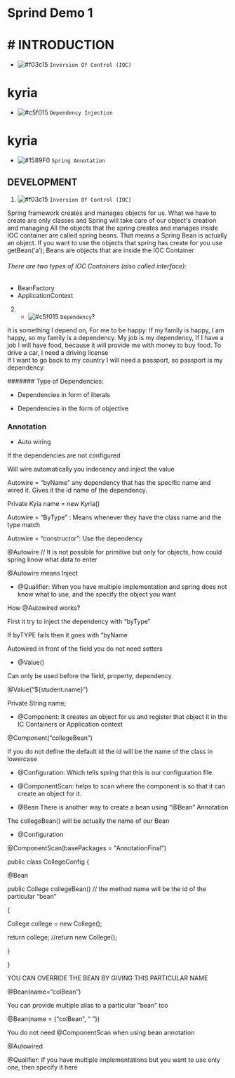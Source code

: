 # Sprind Demo 1

# # INTRODUCTION 
- ![#f03c15](https://via.placeholder.com/15/f03c15/000000?text=+) `Inversion Of Control (IOC)`
 # kyria
 
- ![#c5f015](https://via.placeholder.com/15/c5f015/000000?text=+) `Dependency Injection`
 
 # kyria
- ![#1589F0](https://via.placeholder.com/15/1589F0/000000?text=+) `Spring Annotation`


## DEVELOPMENT 
1. ![#f03c15](https://via.placeholder.com/15/f03c15/000000?text=+) `Inversion Of Control (IOC)`

Spring framework creates and manages objects for us. 
What we have to create are only classes and Spring will take care of our object's creation and managing 
All the objects that the spring creates and manages inside IOC container are called spring beans. 
That means a Spring Bean is actually an object. 
If you want to use the objects that spring has create for you use getBean(‘a’); 
Beans are objects that are inside the IOC Container 

###### There are two types of IOC Containers (also called interface): 
- BeanFactory 
- ApplicationContext 

2. - ![#c5f015](https://via.placeholder.com/15/c5f015/000000?text=+) `Dependency`?

It is something I depend on, 
For me to be happy: 
If my family is happy, I am happy, so my family is a dependency. 
My job is my dependency, If I have a job I will have food, because it will provide me with money to buy food. 
To drive a car, I need a driving license  
If I want to go back to my country I will need a passport, so passport is my dependency. 

####### Type of Dependencies: 

- Dependencies in form of literals 

- Dependencies in the form of objective 


### Annotation

- Auto wiring 

If the dependencies are not configured 

Will wire automatically you indecency and inject the value 

Autowire = “byName” any dependency that has the specific name and wired it. Gives it the id name of the dependency. 

Private Kyia name = new Kyria() 

Autowire = “ByType” : Means whenever they have the class name and the type match 

Autowire = “constructor”:  Use the dependency  

@Autowire // It is not possible for primitive but only for objects, how could spring know what data to enter 

@Autowire means Inject 

- @Qualifier: When you have multiple implementation and spring does not know what to use, and the specify the object you want 

How @Autowired works? 

First it try to inject the dependency with “byType” 

If byTYPE fails then it goes with “byName 

Autowired in front of the field you do not need setters 

- @Value() 

Can only be used before the field, property, dependency 

@Value(“${student.name}”) 

Private String name; 

- @Component: It creates an object for us and register that object it in the IC Containers or Application context 

 @Component(“collegeBean”) 

If you do not define the default id the id will be the name of the class in lowercase 

- @Configuration: Which tells spring that this is our configuration file. 

- @ComponentScan: helps to scan where the  component is so that it can create an object for it. 

- @Bean  There is another way to create a bean using “@Bean” Annotation 

The collegeBean()  will be actually the name of our Bean 

- @Configuration 

@ComponentScan(basePackages = "AnnotationFinal") 

public class CollegeConfig { 

@Bean 

public College collegeBean() // the method name will be the id of the particular “bean” 

{ 

College college = new College(); 

return college; 
//return new College(); 

} 

} 

YOU CAN OVERRIDE THE BEAN BY GIVING THIS PARTICULAR NAME 

@Bean(name=”colBean”) 

You can provide multiple alias to a particular “bean” too 

@Bean(name = {“colBean”, “ ”}) 

You do not need @ComponentScan when using bean annotation 

@Autowired 

@Qualifier: If you have multiple implementations but you want to use only one, then specify it here
